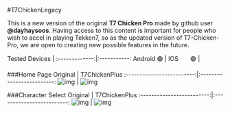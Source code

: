 #T7ChickenLegacy

This is a new version of the original **T7 Chicken Pro** made by github user __@dayhaysoos__. Having access to this content is important for people who wish to accel in playing Tekken7, so as the updated version of T7-Chicken-Pro, we are open to creating new possible features in the future.

Tested Devices |
:-------------:|:-----------:
Android 🟢 |
IOS &nbsp; &nbsp; &nbsp; 🟢 |


###Home Page
Original | T7ChickenPlus
:-------------------------:|:-------------------------:
![img](./assets/READ_ME_IMAGES/homepage_original.PNG)  |  ![img](./assets/READ_ME_IMAGES/homepage_updated.png)

###Character Select
Original | T7ChickenPlus
:-------------------------:|:-------------------------:
![img](./assets/READ_ME_IMAGES/characterselect_original.PNG)  |  ![img](./assets/READ_ME_IMAGES/characterselect_updated.png)

